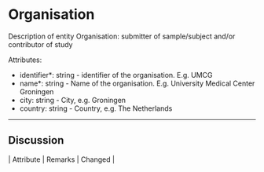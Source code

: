 # Organisation #

Description of entity Organisation:  submitter of sample/subject and/or contributor of study

Attributes:
*	identifier*: string - identifier of the organisation. E.g. UMCG 
*	name*: string - Name of the organisation. E.g. University Medical Center Groningen
*	city: string - City, e.g. Groningen
*	country: string - Country, e.g. The Netherlands

---

## Discussion ##


| Attribute | Remarks    | Changed  |

